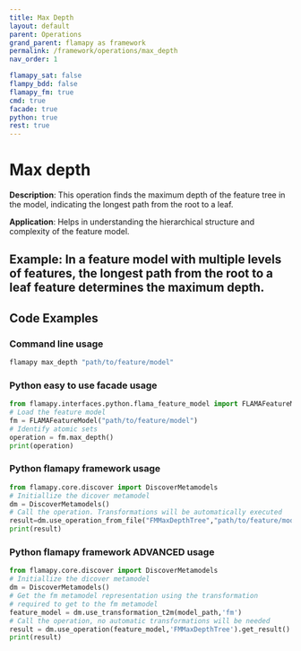```yaml
---
title: Max Depth
layout: default
parent: Operations
grand_parent: flamapy as framework
permalink: /framework/operations/max_depth
nav_order: 1

flamapy_sat: false
flampy_bdd: false
flamapy_fm: true
cmd: true
facade: true
python: true
rest: true
---
```


# Max depth

**Description**: 
This operation finds the maximum depth of the feature tree in the model, indicating the longest path from the root to a leaf.

**Application**: 
Helps in understanding the hierarchical structure and complexity of the feature model.

**Example**: 
In a feature model with multiple levels of features, the longest path from the root to a leaf feature determines the maximum depth.
---
## Code Examples

### Command line usage
```bash
flamapy max_depth "path/to/feature/model"
```

### Python easy to use facade usage
```python
from flamapy.interfaces.python.flama_feature_model import FLAMAFeatureModel
# Load the feature model
fm = FLAMAFeatureModel("path/to/feature/model")
# Identify atomic sets
operation = fm.max_depth()
print(operation)
```

### Python flamapy framework usage
```python
from flamapy.core.discover import DiscoverMetamodels
# Initiallize the dicover metamodel
dm = DiscoverMetamodels()
# Call the operation. Transformations will be automatically executed
result=dm.use_operation_from_file("FMMaxDepthTree","path/to/feature/model")
print(result)
```
### Python flamapy framework **ADVANCED** usage
```python
from flamapy.core.discover import DiscoverMetamodels
# Initiallize the dicover metamodel
dm = DiscoverMetamodels()
# Get the fm metamodel representation using the transformation 
# required to get to the fm metamodel
feature_model = dm.use_transformation_t2m(model_path,'fm') 
# Call the operation, no automatic transformations will be needed
result = dm.use_operation(feature_model,'FMMaxDepthTree').get_result()
print(result)
```
